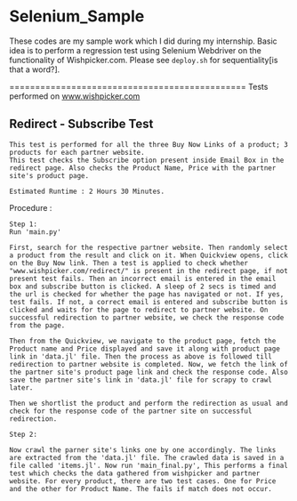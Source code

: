 Selenium_Sample
===============

These codes are my sample work which I did during my internship. Basic idea is to perform a regression test using Selenium Webdriver on the functionality of Wishpicker.com. Please see `deploy.sh` for sequentiality[is that a word?].


==============================================
Tests performed on www.wishpicker.com

Redirect - Subscribe Test
---------------------

	This test is performed for all the three Buy Now Links of a product; 3 products for each partner website.
	This test checks the Subscribe option present inside Email Box in the redirect page. Also checks the Product Name, Price with the partner site's product page.

	Estimated Runtime : 2 Hours 30 Minutes.

Procedure : 
	
	Step 1:
	Run 'main.py'

	First, search for the respective partner website. Then randomly select a product from the result and click on it. When Quickview opens, click on the Buy Now link. Then a test is applied to check whether "www.wishpicker.com/redirect/" is present in the redirect page, if not present test fails. Then an incorrect email is entered in the email box and subscribe button is clicked. A sleep of 2 secs is timed and the url is checked for whether the page has navigated or not. If yes, test fails. If not, a correct email is entered and subscribe button is clicked and waits for the page to redirect to partner website. On successful redirection to partner website, we check the response code from the page.

	Then from the Quickview, we navigate to the product page, fetch the Product name and Price displayed and save it along with product page link in 'data.jl' file. Then the process as above is followed till redirection to partner website is completed. Now, we fetch the link of the partner site's product page link and check the response code. Also save the partner site's link in 'data.jl' file for scrapy to crawl later.

	Then we shortlist the product and perform the redirection as usual and check for the response code of the partner site on successful redirection.

	Step 2:

	Now crawl the parner site's links one by one accordingly. The links are extracted from the 'data.jl' file. The crawled data is saved in a file called 'items.jl'. Now run 'main_final.py', This performs a final test which checks the data gathered from wishpicker and partner website. For every product, there are two test cases. One for Price and the other for Product Name. The fails if match does not occur.
